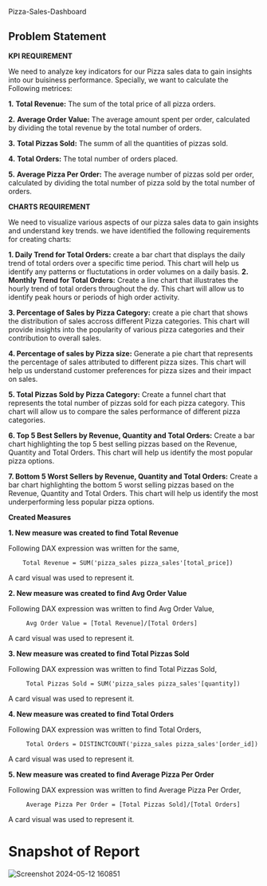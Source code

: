 Pizza-Sales-Dashboard

## Problem Statement

**KPI REQUIREMENT**

We need to analyze key indicators for our Pizza sales data to gain insights into our buisiness performance. Specially, we want to calculate the Following metrices:

**1.** **Total Revenue:** The sum of the total price of all pizza orders.

**2.** **Average Order Value:** The average amount spent per order, calculated by dividing the total revenue by the total number of orders.

**3.** **Total Pizzas Sold:** The summ of all the quantities of pizzas sold.

**4.** **Total Orders:** The total number of orders placed.

**5.** **Average Pizza Per Order:** The average number of pizzas sold per order, calculated by dividing the total number of pizza sold by the total number of orders.

**CHARTS REQUIREMENT**

We need to visualize various aspects of our pizza sales data to gain insights and understand key trends. we have identified the following requirements for creating charts:

**1. Daily Trend for Total Orders:**
   create a bar chart that displays the daily trend of total orders over a specific time period. This chart will help us identify any patterns or fluctutations in order volumes on a daily basis.
**2. Monthly Trend for Total Orders:**
   Create a line chart that illustrates the hourly trend of total orders throughout the dy. This chart will allow us to identify peak hours or periods of high order activity.
   
**3. Percentage of Sales by Pizza Category:**
   create a pie chart that shows the distribution of sales accross different Pizza categories. This chart will provide insights into the popularity of various pizza categories and their contribution to overall sales.
   
**4. Percentage of sales by Pizza size:**
   Generate a pie chart that represents the percentage  of sales attributed to different pizza sizes. This chart will help us understand customer preferences for pizza sizes and their impact on sales.
   
**5. Total Pizzas Sold by Pizza Category:**
   Create a funnel chart that represents the total number of pizzas sold for each pizza category. This chart will allow us to compare the sales performance of different pizza categories.
   
**6. Top 5 Best Sellers by Revenue, Quantity and Total Orders:**
   Create a bar chart highlighting the top 5 best selling pizzas based on the Revenue, Quantity and Total Orders. This chart will help us identify the most popular pizza options.
   
**7. Bottom 5 Worst Sellers by Revenue, Quantity and Total Orders:**
   Create a bar chart highlighting the bottom 5 worst selling pizzas based on the Revenue, Quantity and Total Orders. This chart will help us identify the most underperforming less popular pizza options.
   

**Created Measures**
        
**1. New measure was created to find Total Revenue**

Following DAX expression was written for the same,
        
        Total Revenue = SUM('pizza_sales pizza_sales'[total_price])
        
A card visual was used to represent it.


        
**2. New measure was created to find Avg Order Value**
 
 Following DAX expression was written to find Avg Order Value,
 
         Avg Order Value = [Total Revenue]/[Total Orders]
 
 A card visual was used to represent it.
 

 
**3. New measure was created to find Total Pizzas Sold**

 Following DAX expression was written to find Total Pizzas Sold,
 
         Total Pizzas Sold = SUM('pizza_sales pizza_sales'[quantity])
         
A card visual was used to represent it.



**4. New measure was created to find Total Orders**

 Following DAX expression was written to find Total Orders,
 
         Total Orders = DISTINCTCOUNT('pizza_sales pizza_sales'[order_id])
         
A card visual was used to represent it.



**5. New measure was created to find Average Pizza Per Order**

 Following DAX expression was written to find Average Pizza Per Order,
 
         Average Pizza Per Order = [Total Pizzas Sold]/[Total Orders]
         
A card visual was used to represent it.








 
# Snapshot of Report

![Screenshot 2024-05-12 160851](https://github.com/Aashish-kumar-Aman/Sales-Insight-Report/assets/79306412/c4017662-d956-47b3-a798-1124dfef6ef2)
 
 

